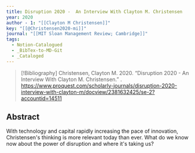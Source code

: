 ```yaml
---
title: Disruption 2020 -  An Interview With Clayton M. Christensen
year: 2020
author - 1: "[[Clayton M Christensen]]"
key: "[[@Christensen2020-mi]]"
journal: "[[MIT Sloan Management Review; Cambridge]]"
tags:
  - Notion-Catalogued
  - _BibTex-to-MD-Git
  - _Cataloged
---
```


> [!Bibliography]
> Christensen, Clayton M. 2020. “Disruption 2020 -  An Interview With Clayton M. Christensen.” . https://www.proquest.com/scholarly-journals/disruption-2020-interview-with-clayton-m/docview/2381632425/se-2?accountid=14511

## Abstract
With technology and capital rapidly increasing the pace of innovation, Christensen's thinking is more relevant today than ever. What do we know now about the power of disruption and where it's taking us?